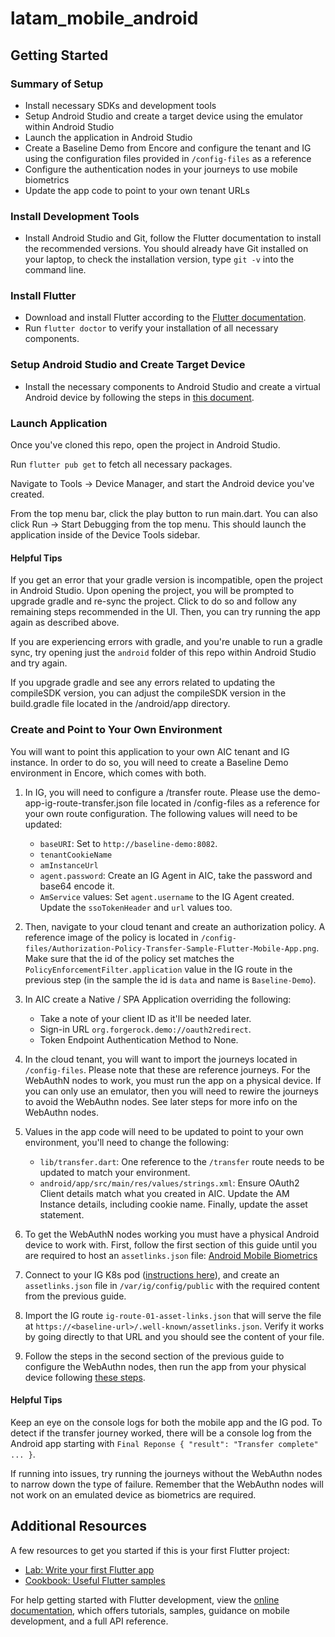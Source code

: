 # latam_mobile_android

## Getting Started

### Summary of Setup

- Install necessary SDKs and development tools
- Setup Android Studio and create a target device using the emulator within Android Studio
- Launch the application in Android Studio
- Create a Baseline Demo from Encore and configure the tenant and IG using the configuration files provided in `/config-files` as a reference
- Configure the authentication nodes in your journeys to use mobile biometrics
- Update the app code to point to your own tenant URLs

### Install Development Tools

- Install Android Studio and Git, follow the Flutter documentation to install the recommended versions. You should already have Git installed on your laptop, to check the installation version, type `git -v` into the command line.

### Install Flutter

- Download and install Flutter according to the [Flutter documentation](https://docs.flutter.dev/get-started/install/macos/mobile-android#install-the-flutter-sdk).
- Run `flutter doctor` to verify your installation of all necessary components.

### Setup Android Studio and Create Target Device

- Install the necessary components to Android Studio and create a virtual Android device by following the steps in [this document](https://docs.flutter.dev/get-started/install/macos/mobile-android#configure-android-development).

### Launch Application

Once you've cloned this repo, open the project in Android Studio.

Run `flutter pub get` to fetch all necessary packages.

Navigate to Tools -> Device Manager, and start the Android device you've created.

From the top menu bar, click the play button to run main.dart. You can also click Run -> Start Debugging from the top menu. This should launch the application inside of the Device Tools sidebar.

#### Helpful Tips

If you get an error that your gradle version is incompatible, open the project in Android Studio. Upon opening the project, you will be prompted to upgrade gradle and re-sync the project. Click to do so and follow any remaining steps recommended in the UI. Then, you can try running the app again as described above.

If you are experiencing errors with gradle, and you're unable to run a gradle sync, try opening just the `android` folder of this repo within Android Studio and try again.

If you upgrade gradle and see any errors related to updating the compileSDK version, you can adjust the compileSDK version in the build.gradle file located in the /android/app directory.

### Create and Point to Your Own Environment

You will want to point this application to your own AIC tenant and IG instance. In order to do so, you will need to create a Baseline Demo environment in Encore, which comes with both.

1. In IG, you will need to configure a /transfer route. Please use the demo-app-ig-route-transfer.json file located in /config-files as a reference for your own route configuration. The following values will need to be updated:
   - `baseURI`: Set to `http://baseline-demo:8082`.
   - `tenantCookieName`
   - `amInstanceUrl`
   - `agent.password`: Create an IG Agent in AIC, take the password and base64 encode it.
   - `AmService` values: Set `agent.username` to the IG Agent created. Update the `ssoTokenHeader` and `url` values too.

2. Then, navigate to your cloud tenant and create an authorization policy. A reference image of the policy is located in `/config-files/Authorization-Policy-Transfer-Sample-Flutter-Mobile-App.png`. Make sure that the id of the policy set matches the `PolicyEnforcementFilter.application` value in the IG route in the previous step (in the sample the id is `data` and name is `Baseline-Demo`).

3. In AIC create a Native / SPA Application overriding the following:
   - Take a note of your client ID as it'll be needed later.
   - Sign-in URL `org.forgerock.demo://oauth2redirect`.
   - Token Endpoint Authentication Method to None.

4. In the cloud tenant, you will want to import the journeys located in `/config-files`. Please note that these are reference journeys. For the WebAuthN nodes to work, you must run the app on a physical device. If you can only use an emulator, then you will need to rewire the journeys to avoid the WebAuthn nodes. See later steps for more info on the WebAuthn nodes.

5. Values in the app code will need to be updated to point to your own environment, you'll need to change the following:
    - `lib/transfer.dart`: One reference to the `/transfer` route needs to be updated to match your environment.
    - `android/app/src/main/res/values/strings.xml`: Ensure OAuth2 Client details match what you created in AIC. Update the AM Instance details, including cookie name. Finally, update the asset statement.

6. To get the WebAuthN nodes working you must have a physical Android device to work with. First, follow the first section of this guide until you are required to host an `assetlinks.json` file: [Android Mobile Biometrics](https://docs.pingidentity.com/sdks/latest/sdks/use-cases/mobile-biometrics/android/index.html)

7. Connect to your IG K8s pod ([instructions here](https://pingidentity.atlassian.net/wiki/spaces/SE1/pages/688062515/HOW+TO+ForgeRock+-+SE+Devops+setup+-+Quick+Starting+guide)), and create an `assetlinks.json` file in `/var/ig/config/public` with the required content from the previous guide.

8. Import the IG route `ig-route-01-asset-links.json` that will serve the file at `https://<baseline-url>/.well-known/assetlinks.json`. Verify it works by going directly to that URL and you should see the content of your file.

9. Follow the steps in the second section of the previous guide to configure the WebAuthn nodes, then run the app from your physical device following [these steps](https://developer.android.com/codelabs/basic-android-kotlin-compose-connect-device#0).

#### Helpful Tips

Keep an eye on the console logs for both the mobile app and the IG pod. To detect if the transfer journey worked, there will be a console log from the Android app starting with `Final Reponse { "result": "Transfer complete" ... }`.

If running into issues, try running the journeys without the WebAuthn nodes to narrow down the type of failure. Remember that the WebAuthn nodes will not work on an emulated device as biometrics are required.

## Additional Resources

A few resources to get you started if this is your first Flutter project:

- [Lab: Write your first Flutter app](https://docs.flutter.dev/get-started/codelab)
- [Cookbook: Useful Flutter samples](https://docs.flutter.dev/cookbook)

For help getting started with Flutter development, view the
[online documentation](https://docs.flutter.dev/), which offers tutorials,
samples, guidance on mobile development, and a full API reference.
